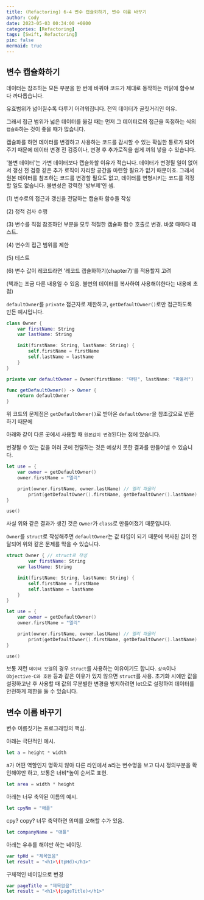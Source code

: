 ```yaml
---
title: (Refactoring) 6-4 변수 캡슐화하기, 변수 이름 바꾸기
author: Cody
date: 2023-05-03 00:34:00 +0800
categories: [Refactoring]
tags: [Swift, Refactoring]
pin: false
mermaid: true
---
```

## 변수 캡슐화하기

데이터는 참조하는 모든 부분을 한 번에 바꿔야 코드가 제대로 동작하는 까닭에 함수보다 까다롭습니다.

유효범위가 넓어질수록 다루기 어려워집니다. 전역 데이터가 골칫거리인 이유.

그래서 접근 범위가 넓은 데이터를 옮길 때는 먼저 그 데이터로의 접근을 독점하는 식의 `캡슐화`하는 것이 좋을 때가 많습니다.

캡슐화를 하면 데이터를 변경하고 사용하는 코드를 감시할 수 있는 확실한 통로가 되어주기 때문에 데이터 변경 전 검증이나, 변경 후 추가로직을 쉽게 끼워 넣을 수 있습니다.

'불변 데이터'는 가변 데이터보다 캡슐화할 이유가 적습니다. 데이터가 변경될 일이 없어서 갱신 전 검증 같은 추가 로직이 자리할 공간을 마련할 필요가 없기 때문이죠. 그래서 원본 데이터를 참조하는 코드를 변경할 필요도 없고, 데이터를 변형시키는 코드를 걱정할 일도 없습니다. 불변성은 강력한 '방부제'인 셈.

(1) 변수로의 접근과 갱신을 전담하는 캡슐화 함수들 작성

(2) 정적 검사 수행

(3) 변수를 직접 참조하던 부분을 모두 적절한 캡슐화 함수 호출로 변경. 바꿀 때마다 테스트.

(4) 변수의 접근 범위를 제한

(5) 테스트

(6) 변수 값이 레코드라면 '레코드 캡슐화하기(chapter7)'를 적용할지 고려

(책과는 조금 다른 내용일 수 있음. 불변의 데이터를 복사하여 사용해야한다는 내용에 초점)

`defaultOwner`를 `private` 접근자로 제한하고, `getDefaultOwner()`로만 접근하도록 만든 예시입니다.

```swift
class Owner {
    var firstName: String
    var lastName: String

    init(firstName: String, lastName: String) {
        self.firstName = firstName
        self.lastName = lastName
    }
}
```

```swift
private var defaultOwner = Owner(firstName: "마틴", lastName: "파울러")

func getDefaultOwner() -> Owner {
    return defaultOwner
}
```

위 코드의 문제점은 `getDefaultOwner()`로 받아온 `defaultOwner`을 참조값으로 반환하기 때문에

아래와 같이 다른 곳에서 사용할 때 `원본값이 변경`된다는 점에 있습니다.

변경될 수 있는 값을 여러 곳에 전달하는 것은 예상치 못한 결과를 만들어낼 수 있습니다.

```swift
let use = {
    var owner = getDefaultOwner()
    owner.firstName = "엘리"

    print(owner.firstName, owner.lastName) // 엘리 파울러
        print(getDefaultOwner().firstName, getDefaultOwner().lastName) // 엘리 파울러(원본이 변경)
}

use()
```

사실 위와 같은 결과가 생긴 것은 `Owner`가 `class`로 만들어졌기 때문입니다.

`Owner`를 `struct`로 작성해주면 `defaultOwner`는 값 타입이 되기 때문에 복사된 값이 전달되어 위와 같은 문제를 막을 수 있습니다.

```swift
struct Owner { // struct로 작성
        var firstName: String
    var lastName: String

    init(firstName: String, lastName: String) {
        self.firstName = firstName
        self.lastName = lastName
    }
}
```

```swift
let use = {
    var owner = getDefaultOwner()
    owner.firstName = "엘리"

    print(owner.firstName, owner.lastName) // 엘리 파울러
        print(getDefaultOwner().firstName, getDefaultOwner().lastName) // 마틴 파울러
}

use()
```

보통 저런 `데이터 모델`의 경우 `struct`를 사용하는 이유이기도 합니다. `상속`이나 `Objective-C와 호환` 등과 같은 이유가 있지 않으면 `struct`를 사용. 초기화 시에만 값을 설정하고난 후 사용할 때 값의 무분별한 변경을 방지하려면 let으로 설정하여 데이터를 안전하게 제한을 둘 수 있습니다.

## 변수 이름 바꾸기

변수 이름짓기는 프로그래밍의 핵심.

아래는 극단적인 예시.

```swift
let a = height * width
```

a가 어떤 역할인지 명확치 않아 다른 라인에서 a라는 변수명을 보고 다시 정의부분을 확인해야만 하고, 보통은 너비*높이 순서로 표현.

```swift
let area = width * height
```

아래는 너무 축약된 이름의 예시.

```swift
let cpyNm = "애플"
```

cpy? copy? 너무 축약하면 의미를 오해할 수가 있음.

```swift
let companyName = "애플"
```

아래는 유추를 해야만 하는 네이밍.

```swift
var tpHd = "제목없음"
let result = "<h1>\(tpHd)</h1>"
```

구체적인 네이밍으로 변경

```swift
var pageTitle = "제목없음"
let result = "<h1>\(pageTitle)</h1>"
```
